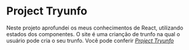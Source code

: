 # Project Tryunfo

Neste projeto aprofundei os meus conhecimentos de React, utilizando estados dos componentes. O site é uma crianção de trunfo na qual o usuário pode cria o seu trunfo. Você pode conferir _[Project Tryunfo](https://project-tryunfo.pages.dev/)_
